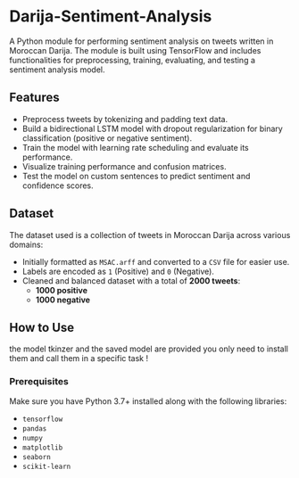 # Darija-Sentiment-Analysis

A Python module for performing sentiment analysis on tweets written in Moroccan Darija. The module is built using TensorFlow and includes functionalities for preprocessing, training, evaluating, and testing a sentiment analysis model.

## Features

- Preprocess tweets by tokenizing and padding text data.
- Build a bidirectional LSTM model with dropout regularization for binary classification (positive or negative sentiment).
- Train the model with learning rate scheduling and evaluate its performance.
- Visualize training performance and confusion matrices.
- Test the model on custom sentences to predict sentiment and confidence scores.

## Dataset

The dataset used is a collection of tweets in Moroccan Darija across various domains:
- Initially formatted as `MSAC.arff` and converted to a `CSV` file for easier use.
- Labels are encoded as `1` (Positive) and `0` (Negative).
- Cleaned and balanced dataset with a total of **2000 tweets**:
  - **1000 positive**
  - **1000 negative**

## How to Use
the model tkinzer and the saved model are provided you only need to install them and call them in a specific task !

### Prerequisites

Make sure you have Python 3.7+ installed along with the following libraries:

- `tensorflow`
- `pandas`
- `numpy`
- `matplotlib`
- `seaborn`
- `scikit-learn`
